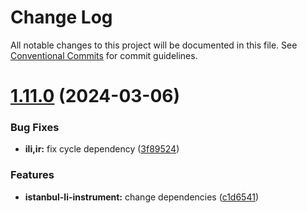 # Change Log

All notable changes to this project will be documented in this file.
See [Conventional Commits](https://conventionalcommits.org) for commit guidelines.

# [1.11.0](https://github.com/jimwong666/FFEcoverage/compare/@jimwong/istanbul-lib-instrument@1.10.13...@jimwong/istanbul-lib-instrument@1.11.0) (2024-03-06)


### Bug Fixes

* **ili,ir:** fix cycle dependency ([3f89524](https://github.com/jimwong666/FFEcoverage/commit/3f895244514825edb6bd21efc6eda1a04d2546b8))


### Features

* **istanbul-li-instrument:** change dependencies ([c1d6541](https://github.com/jimwong666/FFEcoverage/commit/c1d65416e39aab035fb8f01a0b19a2b6aa34c20b))
